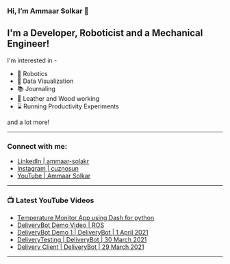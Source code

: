 ### Hi, I’m Ammaar Solkar 👋
## I'm a Developer, Roboticist and a Mechanical Engineer!

I'm interested in -
- :robot: Robotics
- :chocolate_bar: Data Visualization
- :books: Journaling
- :hammer: Leather and Wood working
- :hourglass: Running Productivity Experiments

and a lot more!

---
### Connect with me:

- [LinkedIn  | ammaar-solakr][linkedin]
- [Instagram | cuznosun][instagram]
- [YouTube   | Ammaar Solkar][youtube]

---
### :tv: Latest YouTube Videos
<!-- YOUTUBE:START -->
- [Temperature Monitor App using Dash for python](https://www.youtube.com/watch?v=yWvnplurRp4)
- [DeliveryBot Demo Video | ROS](https://www.youtube.com/watch?v=9i83VW3t_Xk)
- [DeliveryBot Demo 1 | DeliveryBot | 1 April 2021](https://www.youtube.com/watch?v=Ed1IPLX5QtA)
- [DeliveryTesting | DeliveryBot | 30 March 2021](https://www.youtube.com/watch?v=TIwQ3KT5G8Q)
- [Delivery Client | DeliveryBot | 29 March 2021](https://www.youtube.com/watch?v=N1_PszTG70I)
<!-- YOUTUBE:END -->

---
[linkedin]: https://www.linkedin.com/in/ammaar-solkar/
[instagram]: https://www.instagram.com/cuznosun/
[youtube]: https://www.youtube.com/c/AmmaarSolkar

<!---
ammaar8/ammaar8 is a ✨ special ✨ repository because its `README.md` (this file) appears on your GitHub profile.
You can click the Preview link to take a look at your changes.
--->
